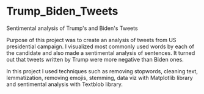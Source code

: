 # Trump_Biden_Tweets
Sentimental analysis of Trump's and Biden's Tweets

Purpose of this project was to create an analysis of tweets from US presidential campaign. 
I visualized most commonly used words by each of the candidate and also made a sentimental analysis of sentences.
It turned out that tweets written by Trump were more negative than Biden ones.

In this project I used techniques such as removing stopwords, cleaning text, lemmatization, removing emojis, 
stemming, data viz with Matplotlib library and sentimental analysis with Textblob library.
